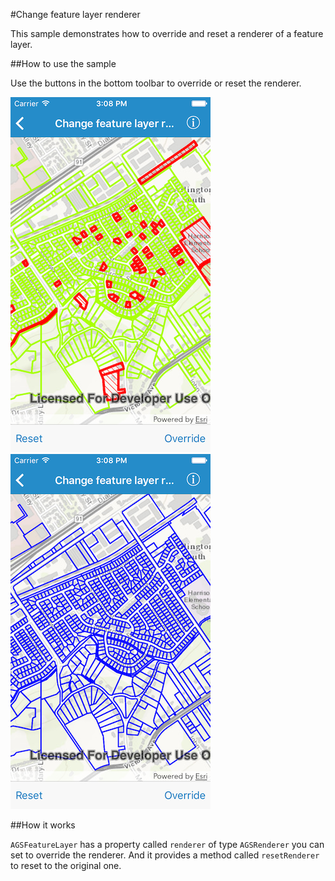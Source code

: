 #Change feature layer renderer

This sample demonstrates how to override and reset a renderer of a feature layer.

##How to use the sample

Use the buttons in the bottom toolbar to override or reset the renderer.

![](image1.png)
![](image2.png)

##How it works

`AGSFeatureLayer` has a property called `renderer` of type `AGSRenderer` you can set to override the renderer. And it provides a method called `resetRenderer` to reset to the original one.




